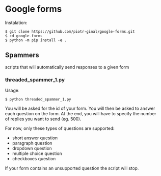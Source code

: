 # Google forms
Instalation:
```console
$ git clone https://github.com/piotr-ginal/google-forms.git
$ cd google-forms
$ python -m pip install -e .
```

## Spammers
scripts that will automatically send responses to a given form
### threaded_spammer_1.py
Usage:
```console
$ python threaded_spammer_1.py
```
You will be asked for the id of your form. You will then be asked to answer each question on the form. At the end, you will have to specify the number of replies you want to send (eg. 500).

For now, only these types of questions are supported:
- short answer question
- paragraph question
- dropdown question
- multiple choice question
- checkboxes question

If your form contains an unsupported question the script will stop.